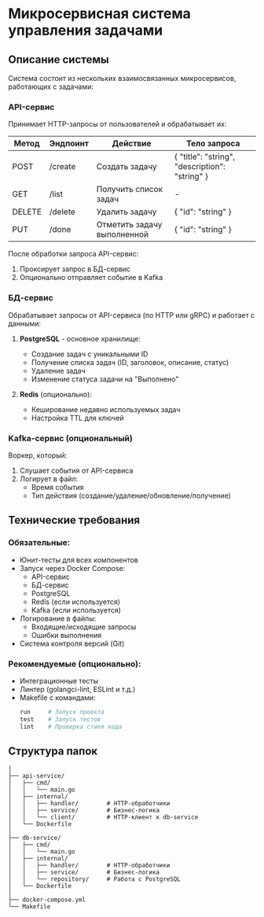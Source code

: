 # Микросервисная система управления задачами

## Описание системы

Система состоит из нескольких взаимосвязанных микросервисов, работающих с задачами:

### API-сервис
Принимает HTTP-запросы от пользователей и обрабатывает их:

| Метод | Эндпоинт | Действие | Тело запроса |
|-------|----------|----------|--------------|
| POST  | /create  | Создать задачу | { "title": "string", "description": "string" } |
| GET   | /list    | Получить список задач | - |
| DELETE| /delete  | Удалить задачу | { "id": "string" } |
| PUT   | /done    | Отметить задачу выполненной | { "id": "string" } |

После обработки запроса API-сервис:
1. Проксирует запрос в БД-сервис
2. Опционально отправляет событие в Kafka

### БД-сервис
Обрабатывает запросы от API-сервиса (по HTTP или gRPC) и работает с данными:

1. **PostgreSQL** - основное хранилище:
   - Создание задач с уникальными ID
   - Получение списка задач (ID, заголовок, описание, статус)
   - Удаление задач
   - Изменение статуса задачи на "Выполнено"

2. **Redis** (опционально):
   - Кеширование недавно используемых задач
   - Настройка TTL для ключей

### Kafka-сервис (опциональный)
Воркер, который:
1. Слушает события от API-сервиса
2. Логирует в файл:
   - Время события
   - Тип действия (создание/удаление/обновление/получение)

## Технические требования

### Обязательные:
- Юнит-тесты для всех компонентов
- Запуск через Docker Compose:
  - API-сервис
  - БД-сервис
  - PostgreSQL
  - Redis (если используется)
  - Kafka (если используется)
- Логирование в файлы:
  - Входящие/исходящие запросы
  - Ошибки выполнения
- Система контроля версий (Git)

### Рекомендуемые (опционально):
- Интеграционные тесты
- Линтер (golangci-lint, ESLint и т.д.)
- Makefile с командами:
  ```makefile
  run     # Запуск проекта
  test    # Запуск тестов
  lint    # Проверка стиля кода

## Структура папок
 ```  project-root/
│
├── api-service/
│   ├── cmd/
│   │   └── main.go
│   ├── internal/
│   │   ├── handler/        # HTTP-обработчики
│   │   ├── service/        # Бизнес-логика
│   │   └── client/         # HTTP-клиент к db-service
│   └── Dockerfile
│
├── db-service/
│   ├── cmd/
│   │   └── main.go
│   ├── internal/
│   │   ├── handler/        # HTTP-обработчики
│   │   ├── service/        # Бизнес-логика
│   │   └── repository/     # Работа с PostgreSQL
│   └── Dockerfile
│
├── docker-compose.yml
└── Makefile
 ```
